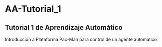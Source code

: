 # AA-Tutorial_1
## Tutorial 1 de Aprendizaje Automático
Introducción a Plataforma Pac-Man para control de un agente automático
